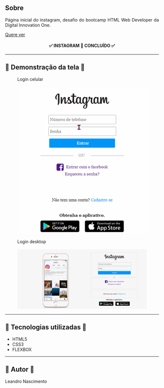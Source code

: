 <h2>Sobre</h2>

<p align="justify">Página inicial do instagram, desafio do bootcamp HTML Web Developer da Digital Innovation One.</p>

<a href="https://clone-instagram-leandro.netlify.app/">Quere ver</a>

<h4 align="center"> 
	✅ INSTAGRAM 🚀  CONCLUÍDO ✅
</h4>

---

<h2> 📱 Demonstração  da tela 📱</h2>

<figure>
    <figcaption>Login celular</figcaption>
    <br>
    <img src="img/instagram-celular.gif">
</figure>

<figure>
    <figcaption>Login desktop</figcaption>
    <br>
    <img src="img/instagram-desktop.gif">
</figure>

---

<h2> 🔨 Tecnologias utilizadas 🔨</h2>
<ul>
    <li>HTML5</li>
    <li>CSS3</li>
    <li>FLEXBOX</li>
</ul>

---

<h2>👷  Autor 👷 </h2>
<p>Leandro Nascimento<p>
